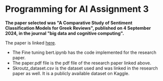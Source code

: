 # Programming for AI Assignment 3

**The paper selected was "A Comparative Study of Sentiment Classification Models for Greek Reviews", published on 4 September 2024, in the journal "big data and cognitive computing".**

The paper is linked [here](https://www.mdpi.com/2504-2289/8/9/107).

- The Fine tuning bert.ipynb has the code implemented for the research paper.
- The paper.pdf file is the pdf file of the research paper linked above.
- Skroutz_dataset.csv is the dataset used and was linked in the research paper as well. It is a publicly available dataset on Kaggle.
